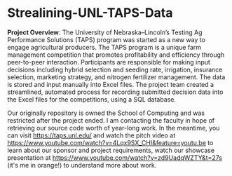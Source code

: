 # Strealining-UNL-TAPS-Data

**Project Overview**: The University of Nebraska–Lincoln’s Testing Ag Performance Solutions (TAPS) program was started as a new way to engage agricultural producers. The TAPS program is a unique farm management competition that promotes profitability and efficiency through peer-to-peer interaction. Participants are responsible for making input decisions including hybrid selection and seeding rate, irrigation, insurance selection, marketing strategy, and nitrogen fertilizer management. The data is stored and input manually into Excel files. The project team created a streamlined, automated process for recording submitted decision data into the Excel files for the competitions, using a SQL database.

Our originally repository is owned the School of Computing and was restricted after the project ended. I am contacting the faculty in hope of retrieving our source code worth of year-long work. In the meantime, you can visit https://taps.unl.edu/ and watch the pitch video at https://www.youtube.com/watch?v=4Lqx9SX_CHI&feature=youtu.be to learn about our sponsor and project requirements, watch our showcase presentation at https://www.youtube.com/watch?v=zd9UadqWZTY&t=27s (it's me in orange!) to understand more about work.
